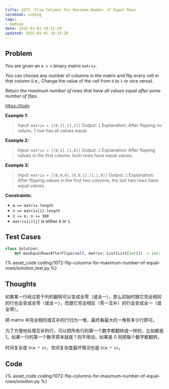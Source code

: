 ```yaml
---
title: 1072. Flip Columns For Maximum Number of Equal Rows
notebook: coding
tags:
- medium
date: 2025-01-01 19:15:29
updated: 2025-01-01 19:15:29
---
```

## Problem

You are given an `m x n` binary matrix `matrix`.

You can choose any number of columns in the matrix and flip every cell in that column (i.e., Change the value of the cell from `0` to `1` or vice versa).

Return _the maximum number of rows that have all values equal after some number of flips_.

<https://todo>

**Example 1:**

> Input: `matrix = [[0,1],[1,1]]`
> Output: `1`
> Explanation: After flipping no values, 1 row has all values equal.

**Example 2:**

> Input: `matrix = [[0,1],[1,0]]`
> Output: `2`
> Explanation: After flipping values in the first column, both rows have equal values.

**Example 3:**

> Input: `matrix = [[0,0,0],[0,0,1],[1,1,0]]`
> Output: `2`
> Explanation: After flipping values in the first two columns, the last two rows have equal values.

**Constraints:**

- `m == matrix.length`
- `n == matrix[i].length`
- `1 <= m, n <= 300`
- `matrix[i][j]` is either `0` or `1`.

## Test Cases

``` python
class Solution:
    def maxEqualRowsAfterFlips(self, matrix: List[List[int]]) -> int:
```

{% asset_code coding/1072-flip-columns-for-maximum-number-of-equal-rows/solution_test.py %}

## Thoughts

如果某一行经过若干列的翻转可以变成全零（或全一），那么初始时跟它完全相同的行也会变成全零（或全一），而跟它完全相反（零一互补）的行会变成全一（或全零）。

把 matrix 中完全相同或互补的行归为一堆，最终看最大的一堆有多少行即可。

为了方便地处理互补的行，可以把所有行的第一个数字都翻转成一样的，比如都是 1。如果一行的第一个数字原本就是 1 则不用动，如果是 0 则把每个数字都翻转。

时间复杂度 `O(m * n)`，空间复杂度最坏情况也是 `O(m * n)`。

## Code

{% asset_code coding/1072-flip-columns-for-maximum-number-of-equal-rows/solution.py %}
